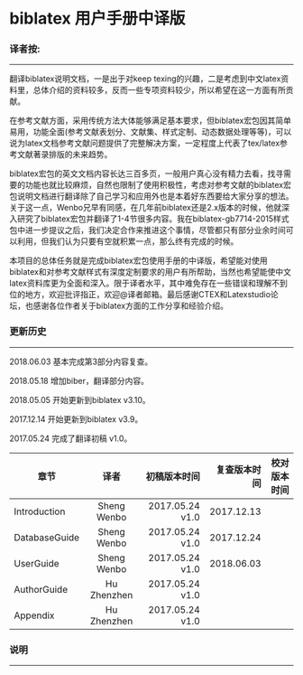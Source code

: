 # biblatex 用户手册中译版

### 译者按:
---------------------

翻译biblatex说明文档，一是出于对keep texing的兴趣，二是考虑到中文latex资料里，总体介绍的资料较多，反而一些专项资料较少，所以希望在这一方面有所贡献。

在参考文献方面，采用传统方法大体能够满足基本要求，但biblatex宏包因其简单易用，功能全面(参考文献表划分、文献集、样式定制、动态数据处理等等)，可以说为latex文档参考文献问题提供了完整解决方案，一定程度上代表了tex/latex参考文献著录排版的未来趋势。

biblatex宏包的英文文档内容长达三百多页，一般用户真心没有精力去看，找寻需要的功能也就比较麻烦，自然也限制了使用积极性，考虑对参考文献的biblatex宏包说明文档进行翻译除了自己学习和应用外也是本着好东西要给大家分享的想法。关于这一点，Wenbo兄早有同感，在几年前biblatex还是2.x版本的时候，他就深入研究了biblatex宏包并翻译了1-4节很多内容。我在biblatex-gb7714-2015样式包中进一步提议之后，我们决定合作来推进这个事情，尽管都只有部分业余时间可以利用，但我们认为只要有空就积累一点，那么终有完成的时候。

本项目的总体任务就是完成biblatex宏包使用手册的中译版，希望能对使用biblatex和对参考文献样式有深度定制要求的用户有所帮助，当然也希望能使中文latex资料库更为全面和深入。限于译者水平，其中难免存在一些错误和理解不到位的地方，欢迎批评指正，欢迎@译者邮箱。最后感谢CTEX和Latexstudio论坛，也感谢各位作者关于biblatex方面的工作分享和经验介绍。


### 更新历史
---------------------

2018.06.03 基本完成第3部分内容复查。

2018.05.18 增加biber，翻译部分内容。

2018.05.05 开始更新到biblatex v3.10。

2017.12.14 开始更新到biblatex v3.9。

2017.05.24 完成了翻译初稿 v1.0。

| 章节          | 译者          | 初稿版本时间    | 复查版本时间    | 校对版本时间    |
| ------------- |:-------------:| ---------------:| ---------------:| ---------------:|
| Introduction  | Sheng Wenbo   | 2017.05.24 v1.0 | 2017.12.13      |                 |
| DatabaseGuide | Sheng Wenbo   | 2017.05.24 v1.0 | 2017.12.24      |                 |
| UserGuide     | Sheng Wenbo   | 2017.05.24 v1.0 | 2018.06.03      |                 |
| AuthorGuide   | Hu Zhenzhen   | 2017.05.24 v1.0 |                 |                 |
| Appendix      | Hu Zhenzhen   | 2017.05.24 v1.0 |                 |                 |


### 说明
---------------------




